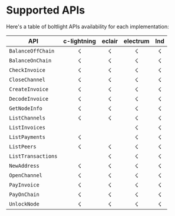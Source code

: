 # Supported APIs

Here's a table of boltlight APIs availability for each implementation:

| API                | c-lightning | eclair | electrum | lnd |
| ------------------ | :---------: | :----: | :------: | :-: |
| `BalanceOffChain`  |      ☇      |    ☇   |     ☇    |  ☇  |
| `BalanceOnChain`   |      ☇      |    ☇   |     ☇    |  ☇  |
| `CheckInvoice`     |      ☇      |    ☇   |     ☇    |  ☇  |
| `CloseChannel`     |      ☇      |    ☇   |     ☇    |  ☇  |
| `CreateInvoice`    |      ☇      |    ☇   |     ☇    |  ☇  |
| `DecodeInvoice`    |      ☇      |    ☇   |     ☇    |  ☇  |
| `GetNodeInfo`      |      ☇      |    ☇   |     ☇    |  ☇  |
| `ListChannels`     |      ☇      |    ☇   |     ☇    |  ☇  |
| `ListInvoices`     |             |        |     ☇    |  ☇  |
| `ListPayments`     |      ☇      |        |     ☇    |  ☇  |
| `ListPeers`        |      ☇      |    ☇   |     ☇    |  ☇  |
| `ListTransactions` |             |    ☇   |     ☇    |  ☇  |
| `NewAddress`       |      ☇      |    ☇   |     ☇    |  ☇  |
| `OpenChannel`      |      ☇      |    ☇   |     ☇    |  ☇  |
| `PayInvoice`       |      ☇      |    ☇   |     ☇    |  ☇  |
| `PayOnChain`       |      ☇      |    ☇   |     ☇    |  ☇  |
| `UnlockNode`       |      ☇      |    ☇   |     ☇    |  ☇  |
